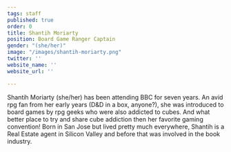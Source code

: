 ```yaml
---
tags: staff
published: true
order: 0
title: Shantih Moriarty
position: Board Game Ranger Captain
gender: "(she/her)"
image: "/images/shantih-moriarty.png"
twitter: ''
website_name: ''
website_url: ''

---
```

Shantih Moriarty (she/her) has been attending BBC for seven years. An avid rpg fan from her early years (D&D in a box, anyone?), she was introduced to board games by rpg geeks who were also addicted to cubes. And what better place to try and share cube addiction then her favorite gaming convention! Born in San Jose but lived pretty much everywhere, Shantih is a Real Estate agent in Silicon Valley and before that was involved in the book industry.